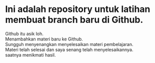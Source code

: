 # Ini adalah repository untuk latihan membuat branch baru di Github.

Github itu asik loh.<br>
Menambahkan materi baru ke Github.<br>
Sungguh menyenangkan menyelesaikan materi pembelajaran.<br>
Materi telah selesai dan saya senang telah menyelesaikannya.<br>
saatnya menikmati hasil.
